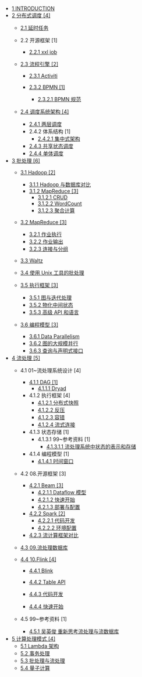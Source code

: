   - [1 INTRODUCTION](/INTRODUCTION.md)
  - [2 分布式调度 [4]](/分布式调度/README.md)
    - [2.1 延时任务](/分布式调度/延时任务/README.md)
      
    - 2.2 开源框架 [1]
      - [2.2.1 xxl job](/分布式调度/开源框架/xxl-job/README.md)
        
    - [2.3 流程引擎 [2]](/分布式调度/流程引擎/README.md)
      - [2.3.1 Activiti](/分布式调度/流程引擎/Activiti/README.md)
        
      - [2.3.2 BPMN [1]](/分布式调度/流程引擎/BPMN/README.md)
        - [2.3.2.1 BPMN 规范](/分布式调度/流程引擎/BPMN/BPMN%20规范.md)
    - [2.4 调度系统架构 [4]](/分布式调度/调度系统架构/README.md)
      - [2.4.1 两层调度](/分布式调度/调度系统架构/两层调度.md)
      - 2.4.2 体系结构 [1]
        - [2.4.2.1 集中式架构](/分布式调度/调度系统架构/体系结构/集中式架构.md)
      - [2.4.3 共享状态调度](/分布式调度/调度系统架构/共享状态调度.md)
      - [2.4.4 单体调度](/分布式调度/调度系统架构/单体调度.md)
  - [3 批处理 [6]](/批处理/README.md)
    - [3.1 Hadoop [2]](/批处理/Hadoop/README.md)
      - [3.1.1 Hadoop 与数据库对比](/批处理/Hadoop/Hadoop%20与数据库对比.md)
      - [3.1.2 MapReduce [3]](/批处理/Hadoop/MapReduce/README.md)
        - [3.1.2.1 CRUD](/批处理/Hadoop/MapReduce/CRUD.md)
        - [3.1.2.2 WordCount](/批处理/Hadoop/MapReduce/WordCount.md)
        - [3.1.2.3 聚合计算](/批处理/Hadoop/MapReduce/聚合计算.md)
    - [3.2 MapReduce [3]](/批处理/MapReduce/README.md)
      - [3.2.1 作业执行](/批处理/MapReduce/作业执行.md)
      - [3.2.2 作业输出](/批处理/MapReduce/作业输出.md)
      - [3.2.3 连接与分组](/批处理/MapReduce/连接与分组.md)
    - [3.3 Waltz](/批处理/Waltz/README.md)
      
    - [3.4 使用 Unix 工具的批处理](/批处理/使用%20Unix%20工具的批处理.md)
    - [3.5 执行框架 [3]](/批处理/执行框架/README.md)
      - [3.5.1 图与迭代处理](/批处理/执行框架/图与迭代处理.md)
      - [3.5.2 物化中间状态](/批处理/执行框架/物化中间状态.md)
      - [3.5.3 高级 API 和语言](/批处理/执行框架/高级%20API%20和语言.md)
    - [3.6 编程模型 [3]](/批处理/编程模型/README.md)
      - [3.6.1 Data Parallelism](/批处理/编程模型/Data%20Parallelism.md)
      - [3.6.2 图的大规模并行](/批处理/编程模型/图的大规模并行.md)
      - [3.6.3 查询与声明式接口](/批处理/编程模型/查询与声明式接口.md)
  - [4 流处理 [5]](/流处理/README.md)
    - 4.1 01~流处理系统设计 [4]
      - [4.1.1 DAG [1]](/流处理/01~流处理系统设计/DAG/README.md)
        - [4.1.1.1 Dryad](/流处理/01~流处理系统设计/DAG/Dryad.md)
      - 4.1.2 执行框架 [4]
        - [4.1.2.1 分布式快照](/流处理/01~流处理系统设计/执行框架/分布式快照.md)
        - [4.1.2.2 反压](/流处理/01~流处理系统设计/执行框架/反压.md)
        - [4.1.2.3 容错](/流处理/01~流处理系统设计/执行框架/容错.md)
        - [4.1.2.4 流式连接](/流处理/01~流处理系统设计/执行框架/流式连接.md)
      - 4.1.3 状态存储 [1]
        - 4.1.3.1 99~参考资料 [1]
          - [4.1.3.1.1 流处理系统中状态的表示和存储](/流处理/01~流处理系统设计/状态存储/99~参考资料/2022-流处理系统中状态的表示和存储.md)
      - 4.1.4 编程模型 [1]
        - [4.1.4.1 时间窗口](/流处理/01~流处理系统设计/编程模型/时间窗口.md)
    - 4.2 08.开源框架 [3]
      - [4.2.1 Beam [3]](/流处理/08.开源框架/Beam/README.md)
        - [4.2.1.1 Dataflow 模型](/流处理/08.开源框架/Beam/Dataflow%20模型.md)
        - [4.2.1.2 快速开始](/流处理/08.开源框架/Beam/快速开始.md)
        - [4.2.1.3 部署与配置](/流处理/08.开源框架/Beam/部署与配置.md)
      - [4.2.2 Spark [2]](/流处理/08.开源框架/Spark/README.md)
        - [4.2.2.1 代码开发](/流处理/08.开源框架/Spark/代码开发.md)
        - [4.2.2.2 环境配置](/流处理/08.开源框架/Spark/环境配置.md)
      - [4.2.3 流计算框架对比](/流处理/08.开源框架/流计算框架对比.md)
    - [4.3 09.流处理数据库](/流处理/09.流处理数据库/README.md)
      
    - [4.4 10.Flink [4]](/流处理/10.Flink/README.md)
      - [4.4.1 Blink](/流处理/10.Flink/Blink/README.md)
        
      - [4.4.2 Table API](/流处理/10.Flink/Table%20API.md)
      - [4.4.3 代码开发](/流处理/10.Flink/代码开发.md)
      - [4.4.4 快速开始](/流处理/10.Flink/快速开始.md)
    - 4.5 99~参考资料 [1]
      - [4.5.1 吴英俊 重新思考流处理与流数据库](/流处理/99~参考资料/2023-吴英俊-重新思考流处理与流数据库.md)
  - [5 计算处理模式 [4]](/计算处理模式/README.md)
    - [5.1 Lambda 架构](/计算处理模式/Lambda%20架构.md)
    - [5.2 事务处理](/计算处理模式/事务处理.md)
    - [5.3 批处理与流处理](/计算处理模式/批处理与流处理.md)
    - [5.4 量子计算](/计算处理模式/量子计算/README.md)
      